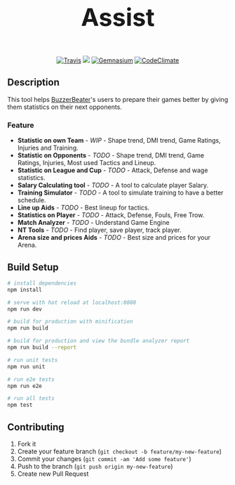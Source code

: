 <p style="text-align: center; font-weight: bold; font-size: 55px;">Assist</p>
<p style="text-align: center;">
<a href="https://travis-ci.org/sedobrengocce/Assist"><img src="https://img.shields.io/travis/google/boardgame.io/master.svg" alt="Travis" /></a>
<a href="https://codecov.io/gh/sedobrengocce/Assist"><img src="https://codecov.io/gh/sedobrengocce/Assist/branch/master/graph/badge.svg" /></a>
<a href="https://beta.gemnasium.com/projects/github.com/sedobrengocce/Assist"><img src="https://beta.gemnasium.com/badges/github.com/sedobrengocce/Assist.svg" alt="Gemnasium" /></a>
<a href="https://codeclimate.com/github/sedobrengocce/Assist"><img src="https://codeclimate.com/github/sedobrengocce/Assist.svg" alt="CodeClimate" /></a>
</p>

## Description

This tool helps <a href="https://www.buzzerbeater.com" target="_blank">BuzzerBeater</a>'s users to prepare their games better by giving them statistics on their next opponents. 

### Feature
* **Statistic on own Team** - *WIP* - Shape trend, DMI trend, Game Ratings, Injuries and Training.
* **Statistic on Opponents** - *TODO* - Shape trend, DMI trend, Game Ratings, Injuries, Most used Tactics and Lineup.
* **Statistic on League and Cup** - *TODO* - Attack, Defense and wage statistics.
* **Salary Calculating tool** - *TODO* - A tool to calculate player Salary.
* **Training Simulator** - *TODO* - A tool to simulate training to have a better schedule.
* **Line up Aids** - *TODO* - Best lineup for tactics.
* **Statistics on Player** - *TODO* - Attack, Defense, Fouls, Free Trow.
* **Match Analyzer** - *TODO* - Understand Game Engine
* **NT Tools** - *TODO* - Find player, save player, track player.
* **Arena size and prices Aids** - *TODO* - Best size and prices for your Arena.

## Build Setup

``` bash
# install dependencies
npm install

# serve with hot reload at localhost:8080
npm run dev

# build for production with minification
npm run build

# build for production and view the bundle analyzer report
npm run build --report

# run unit tests
npm run unit

# run e2e tests
npm run e2e

# run all tests
npm test
```

## Contributing

1. Fork it
2. Create your feature branch (`git checkout -b feature/my-new-feature`)
3. Commit your changes (`git commit -am 'Add some feature'`)
4. Push to the branch (`git push origin my-new-feature`)
5. Create new Pull Request